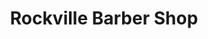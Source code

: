---
title: "Rockville Barber Shop"
url: /rockville-centre/rockville-barber-shop/
shop: hairdresser
---